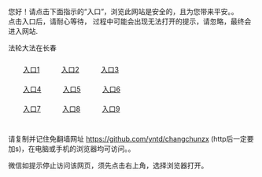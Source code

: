 您好！请点击下面指示的“入口”，浏览此网站是安全的，且为您带来平安。。 <br/>
点击入口后，请耐心等待， 过程中可能会出现无法打开的提示，请忽略，最终会进入网站. </br>

法轮大法在长春<br/>
<div style="padding:10px"><a style="margin:20px" target="_blank" href="https://d1mi177ju6ew5c.cloudfront.net/2Qpsp?mbghv" id="ccLink1" rel="nofollow">入口1</a> <a target="_blank" style="margin:20px" href="https://d1k85wdcgyr8e4.cloudfront.net/2Qpsp?fewbvfo" id="ccLink2" rel="nofollow">入口2</a> <a style="margin:20px" target="_blank" href="https://d1kvbldsetqjt5.cloudfront.net/2Qpsp?xagfopba" id="ccLink3" rel="nofollow">入口3</a></div>

<div style="padding:10px" ><a style="margin:20px" target="_blank" href="https://d1mi177ju6ew5c.cloudfront.net/2Qpsp?mbghv" id="ccLink4" rel="nofollow">入口4</a> <a style="margin:20px" href="https://d1k85wdcgyr8e4.cloudfront.net/2Qpsp?fewbvfo" target="_blank" id="ccLink5" rel="nofollow">入口5</a> <a style="margin:20px" href="https://d1kvbldsetqjt5.cloudfront.net/2Qpsp?xagfopba" target="_blank" id="ccLink6" rel="nofollow">入口6</a></div>

<div style="padding:10px"><a style="margin:20px" target="_blank" href="https://d1mi177ju6ew5c.cloudfront.net/2Qpsp?mbghv" id="ccLink7" rel="nofollow">入口7</a> <a style="margin:20px" href="https://d1k85wdcgyr8e4.cloudfront.net/2Qpsp?fewbvfo" target="_blank" id="ccLink8" rel="nofollow">入口8</a> <a style="margin:20px" target="_blank" href="https://d1kvbldsetqjt5.cloudfront.net/2Qpsp?xagfopba" id="ccLink9" rel="nofollow">入口9</a></div>

<br/>



请复制并记住免翻墙网址 https://github.com/yntd/changchunzx (http后一定要加s)，在电脑或手机的浏览器均可访问。。<br/>

微信如提示停止访问该网页，须先点击右上角，选择浏览器打开。

